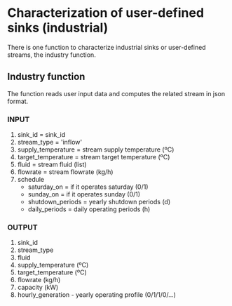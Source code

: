 # Characterization of user-defined sinks (industrial)

There is one function to characterize industrial sinks or user-defined streams, the industry function.

## Industry function

The function reads user input data and computes the related stream in json format.

### INPUT
1. sink_id = sink_id
1. stream_type = 'inflow'
1. supply_temperature = stream supply temperature (ºC)
1. target_temperature = stream target temperature (ºC)
1. fluid = stream fluid (list)
1. flowrate = stream flowrate (kg/h)
1. schedule
    - saturday_on = if it operates saturday (0/1)
    - sunday_on = if it operates sunday (0/1)
    - shutdown_periods = yearly shutdown periods (d)
    - daily_periods = daily operating periods (h)

### OUTPUT
1. sink_id
1. stream_type
1. fluid
1. supply_temperature (ºC)
1. target_temperature (ºC)
1. flowrate (kg/h)
1. capacity (kW)
1. hourly_generation - yearly operating profile (0/1/1/0/...)

